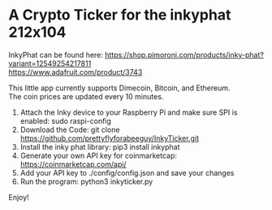 # A Crypto Ticker for the inkyphat 212x104 
InkyPhat can be found here:
https://shop.pimoroni.com/products/inky-phat?variant=12549254217811 </br>
https://www.adafruit.com/product/3743

This little app currently supports Dimecoin, Bitcoin, and Ethereum.</br>
The coin prices are updated every 10 minutes.

1. Attach the Inky device to your Raspberry Pi and make sure SPI is enabled: sudo raspi-config
2. Download the Code: git clone https://github.com/prettyflyforabeeguy/InkyTicker.git
3. Install the inky phat library: pip3 install inkyphat
4. Generate your own API key for coinmarketcap: https://coinmarketcap.com/api/
5. Add your API key to ./config/config.json and save your changes
6. Run the program: python3 inkyticker.py

Enjoy!
